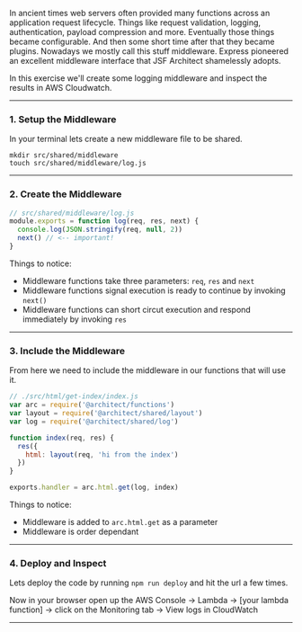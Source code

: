 In ancient times web servers often provided many functions across an application request lifecycle. Things like request validation, logging, authentication, payload compression and more. Eventually those things became configurable. And then some short time after that they became plugins. Nowadays we mostly call this stuff middleware. Express pioneered an excellent middleware interface that  JSF Architect shamelessly adopts. 

In this exercise we'll create some logging middleware and inspect the results in AWS Cloudwatch.

---
### 1. Setup the Middleware

In your terminal lets create a new middleware file to be shared.

```
mkdir src/shared/middleware
touch src/shared/middleware/log.js
```

---
### 2. Create the Middleware

```javascript
// src/shared/middleware/log.js
module.exports = function log(req, res, next) {
  console.log(JSON.stringify(req, null, 2))
  next() // <-- important!
}
```

Things to notice:

- Middleware functions take three parameters: `req`, `res` and `next`
- Middleware functions signal execution is ready to continue by invoking `next()`
- Middleware functions can short circut execution and respond immediately by invoking `res`

---
### 3. Include the Middleware

From here we need to include the middleware in our functions that will use it.

```javascript
// ./src/html/get-index/index.js
var arc = require('@architect/functions')
var layout = require('@architect/shared/layout')
var log = require('@architect/shared/log')

function index(req, res) {
  res({
    html: layout(req, 'hi from the index')
  })
}

exports.handler = arc.html.get(log, index)
```

Things to notice:

- Middleware is added to `arc.html.get` as a parameter
- Middleware is order dependant 

---
### 4. Deploy and Inspect

Lets deploy the code by running `npm run deploy` and hit the url a few times. 

Now in your browser open up the AWS Console &rarr; Lambda &rarr; [your lambda function] &rarr; click on the Monitoring tab &rarr; View logs in CloudWatch

---
